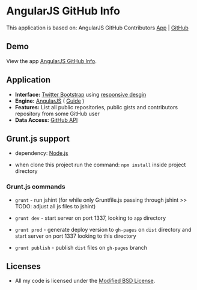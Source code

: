 # AngularJS GitHub Info

This application is based on: AngularJS GitHub Contributors [App](http://daha.github.com/angularJS-github-contributors/) | [GitHub](https://github.com/daha/angularJS-github-contributors/)

## Demo

View the app [AngularJS GitHub Info](http://erkobridee.github.io/angularjs-github-info/).

## Application

* **Interface:** [Twitter Bootstrap](http://twitter.github.com/bootstrap/) using [responsive desgin](http://twitter.github.com/bootstrap/scaffolding.html#responsive)
* **Engine:** [AngularJS](http://angularjs.org/) ( [Guide](http://docs.angularjs.org/guide/) )
* **Features:** List all public repositories, public gists and contributors repository from some GitHub user
* **Data Access:** [GitHub API](http://developer.github.com/)


## Grunt.js support

* dependency: [Node.js](http://nodejs.org/)

* when clone this project run the command: `npm install` inside project directory


### Grunt.js commands

* `grunt` - run jshint (for while only Gruntfile.js passing through jshint >> TODO: adjust all js files to jshint)

* `grunt dev` - start server on port 1337, looking to `app` directory

* `grunt prod` - generate deploy version to `gh-pages` on `dist` directory and start server on port 1337 looking to this directory

* `grunt publish` - publish `dist` files on `gh-pages` branch


## Licenses

* All my code is licensed under the [Modified BSD License].


[AngularJS GitHub Info]: http://erkobridee.github.com/angularjs-github-info
[Modified BSD License]: https://github.com/erkobridee/angularjs-github-info/blob/master/LICENSE

